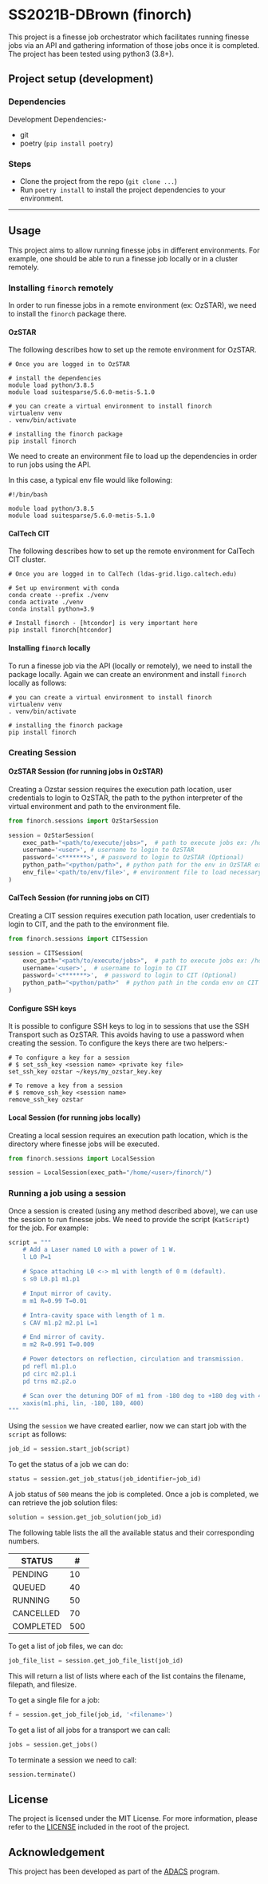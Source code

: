 # SS2021B-DBrown (finorch)

This project is a finesse job orchestrator which facilitates running finesse jobs via an API and gathering information of
those jobs once it is completed. The project has been tested using python3 (3.8+).


## Project setup (development)

### Dependencies
Development Dependencies:-
* git
* poetry (`pip install poetry`)

### Steps
* Clone the project from the repo (`git clone ...`)
* Run `poetry install` to install the project dependencies to your environment.

***
## Usage

This project aims to allow running finesse jobs in different environments. For example, one should be able to run a 
finesse job locally or in a cluster remotely.

### Installing `finorch` remotely

In order to run finesse jobs in a remote environment (ex: OzSTAR), we need to install the `finorch` package there.

#### OzSTAR 
The following describes how to set up the remote environment for OzSTAR.

```shell
# Once you are logged in to OzSTAR

# install the dependencies
module load python/3.8.5
module load suitesparse/5.6.0-metis-5.1.0

# you can create a virtual environment to install finorch
virtualenv venv
. venv/bin/activate

# installing the finorch package
pip install finorch
```

We need to create an environment file to load up the dependencies in order to run jobs using the API.

In this case, a typical env file would like following:

```shell
#!/bin/bash

module load python/3.8.5
module load suitesparse/5.6.0-metis-5.1.0
```

#### CalTech CIT
The following describes how to set up the remote environment for CalTech CIT cluster.
```shell
# Once you are logged in to CalTech (ldas-grid.ligo.caltech.edu)

# Set up environment with conda
conda create --prefix ./venv
conda activate ./venv
conda install python=3.9

# Install finorch - [htcondor] is very important here
pip install finorch[htcondor]
```

#### Installing `finorch` locally

To run a finesse job via the API (locally or remotely), we need to install the package locally. Again we can create
an environment and install `finorch` locally as follows:

```shell
# you can create a virtual environment to install finorch
virtualenv venv
. venv/bin/activate

# installing the finorch package
pip install finorch
```

### Creating Session

#### OzSTAR Session (for running jobs in OzSTAR)

Creating a Ozstar session requires the execution path location, user credentials to login to OzSTAR, the path to the python interpreter of the virtual environment and path to the environment file.

```python
from finorch.sessions import OzStarSession

session = OzStarSession(
    exec_path="<path/to/execute/jobs>",  # path to execute jobs ex: /home/<user>/finorch/jobs/
    username='<user>', # username to login to OzSTAR
    password='<*******>', # password to login to OzSTAR (Optional)
    python_path="<python/path>", # python path for the env in OzSTAR ex: /home/<user>/finorch/venv/bin/python
    env_file='<path/to/env/file>', # environment file to load necessary dependencies ex: /home/<user>/env.sh
)
```

#### CalTech Session (for running jobs on CIT)
Creating a CIT session requires execution path location, user credentials to login to CIT, and the path to the environment file.

```python
from finorch.sessions import CITSession

session = CITSession(
    exec_path="<path/to/execute/jobs>",  # path to execute jobs ex: /home/<user>/finorch/jobs/
    username='<user>',  # username to login to CIT
    password='<*******>',  # password to login to CIT (Optional)
    python_path="<python/path>"  # python path in the conda env on CIT ex: /home/<user>/finorch/venv/bin/python
)
```

#### Configure SSH keys

It is possible to configure SSH keys to log in to sessions that use the SSH Transport such as OzSTAR. This avoids having to use a password when creating the session. To configure the keys there are two helpers:-
```shell
# To configure a key for a session
# $ set_ssh_key <session name> <private key file>
set_ssh_key ozstar ~/keys/my_ozstar_key.key

# To remove a key from a session
# $ remove_ssh_key <session name>
remove_ssh_key ozstar
```

#### Local Session (for running jobs locally)

Creating a local session requires an execution path location, which is the directory where finesse jobs will be executed.
```python
from finorch.sessions import LocalSession

session = LocalSession(exec_path="/home/<user>/finorch/")
```


### Running a job using a session

Once a session is created (using any method described above), we can use the session to run finesse jobs. We need to 
provide the script (`KatScript`) for the job. For example:

```python
script = """
    # Add a Laser named L0 with a power of 1 W.
    l L0 P=1

    # Space attaching L0 <-> m1 with length of 0 m (default).
    s s0 L0.p1 m1.p1

    # Input mirror of cavity.
    m m1 R=0.99 T=0.01

    # Intra-cavity space with length of 1 m.
    s CAV m1.p2 m2.p1 L=1

    # End mirror of cavity.
    m m2 R=0.991 T=0.009

    # Power detectors on reflection, circulation and transmission.
    pd refl m1.p1.o
    pd circ m2.p1.i
    pd trns m2.p2.o

    # Scan over the detuning DOF of m1 from -180 deg to +180 deg with 400 points.
    xaxis(m1.phi, lin, -180, 180, 400)
"""
```

Using the `session` we have created earlier, now we can start job with the `script` as follows:

```python
job_id = session.start_job(script)
```

To get the status of a job we can do:

```python
status = session.get_job_status(job_identifier=job_id)
```

A job status of `500` means the job is completed. Once a job is completed, we can retrieve the job solution files:

```python
solution = session.get_job_solution(job_id)
```
The following table lists the all the available status and their corresponding numbers. 

STATUS | # 
--- | --- 
PENDING | 10
QUEUED | 40
RUNNING | 50
CANCELLED | 70
COMPLETED | 500

To get a list of job files, we can do:

```python
job_file_list = session.get_job_file_list(job_id)
```

This will return a list of lists where each of the list contains the filename, filepath, and filesize.

To get a single file for a job:

```python
f = session.get_job_file(job_id, '<filename>')
```

To get a list of all jobs for a transport we can call:

```python
jobs = session.get_jobs()
```

To terminate a session we need to call:

```python
session.terminate()
```

## License

The project is licensed under the MIT License. For more information, please refer to the [LICENSE](LICENSE) included in 
the root of the project.

## Acknowledgement

This project has been developed as part of the [ADACS](https://adacs.org.au/) program.